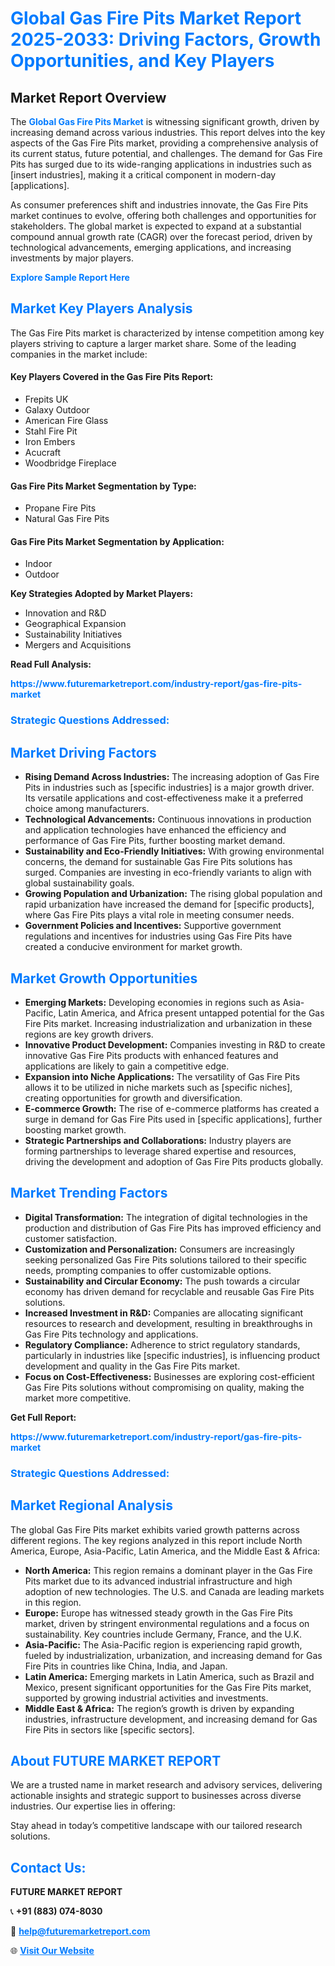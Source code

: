 <h1 style="color: #007BFF;">Global Gas Fire Pits Market Report 2025-2033: Driving Factors, Growth Opportunities, and Key Players</h1>

<section id="overview">
<h2>Market Report Overview</h2>
<p>The <a href="https://www.futuremarketreport.com/industry-report/gas-fire-pits-market" style="color: #007BFF; text-decoration: none;"><strong>Global Gas Fire Pits Market</strong></a> is witnessing significant growth, driven by increasing demand across various industries. This report delves into the key aspects of the Gas Fire Pits market, providing a comprehensive analysis of its current status, future potential, and challenges. The demand for Gas Fire Pits has surged due to its wide-ranging applications in industries such as [insert industries], making it a critical component in modern-day [applications].</p>
<p>As consumer preferences shift and industries innovate, the Gas Fire Pits market continues to evolve, offering both challenges and opportunities for stakeholders. The global market is expected to expand at a substantial compound annual growth rate (CAGR) over the forecast period, driven by technological advancements, emerging applications, and increasing investments by major players.</p>
</section>

<section id="overview">
<p><a href="https://www.futuremarketreport.com/request-sample/reportId=62370" style="color: #007BFF; text-decoration: none;"><strong>Explore Sample Report Here</strong></a></p>
</section>

<section id="key-players">
<h2 style="color: #007BFF;">Market Key Players Analysis</h2>
<p>The Gas Fire Pits market is characterized by intense competition among key players striving to capture a larger market share. Some of the leading companies in the market include:</p>
<h4>Key Players Covered in the Gas Fire Pits Report:</h4>
<ul><li>Frepits UK</li><li>Galaxy Outdoor</li><li>American Fire Glass</li><li>Stahl Fire Pit</li><li>Iron Embers</li><li>Acucraft</li><li>Woodbridge Fireplace</li></ul>
<h4>Gas Fire Pits Market Segmentation by Type:</h4>
<ul><li>Propane Fire Pits</li><li>Natural Gas Fire Pits</li></ul>

<h4>Gas Fire Pits Market Segmentation by Application:</h4>
<ul><li>Indoor</li><li>Outdoor</li></ul>
<p><strong>Key Strategies Adopted by Market Players:</strong></p>
<ul>
<li>Innovation and R&D</li>
<li>Geographical Expansion</li>
<li>Sustainability Initiatives</li>
<li>Mergers and Acquisitions</li>
</ul>
</section>

<section>
<p><strong>Read Full Analysis: </strong></p><a href="https://www.futuremarketreport.com/industry-report/gas-fire-pits-market" style="color: #007BFF; text-decoration: none;"><strong>https://www.futuremarketreport.com/industry-report/gas-fire-pits-market</strong></a>
<h3 style="color: #007BFF;">Strategic Questions Addressed:</h3>
</section>

<section id="driving-factors">
<h2 style="color: #007BFF;">Market Driving Factors</h2>
<ul>
<li><strong>Rising Demand Across Industries:</strong> The increasing adoption of Gas Fire Pits in industries such as [specific industries] is a major growth driver. Its versatile applications and cost-effectiveness make it a preferred choice among manufacturers.</li>
<li><strong>Technological Advancements:</strong> Continuous innovations in production and application technologies have enhanced the efficiency and performance of Gas Fire Pits, further boosting market demand.</li>
<li><strong>Sustainability and Eco-Friendly Initiatives:</strong> With growing environmental concerns, the demand for sustainable Gas Fire Pits solutions has surged. Companies are investing in eco-friendly variants to align with global sustainability goals.</li>
<li><strong>Growing Population and Urbanization:</strong> The rising global population and rapid urbanization have increased the demand for [specific products], where Gas Fire Pits plays a vital role in meeting consumer needs.</li>
<li><strong>Government Policies and Incentives:</strong> Supportive government regulations and incentives for industries using Gas Fire Pits have created a conducive environment for market growth.</li>
</ul>
</section>

<section id="growth-opportunities">
<h2 style="color: #007BFF;">Market Growth Opportunities</h2>
<ul>
<li><strong>Emerging Markets:</strong> Developing economies in regions such as Asia-Pacific, Latin America, and Africa present untapped potential for the Gas Fire Pits market. Increasing industrialization and urbanization in these regions are key growth drivers.</li>
<li><strong>Innovative Product Development:</strong> Companies investing in R&D to create innovative Gas Fire Pits products with enhanced features and applications are likely to gain a competitive edge.</li>
<li><strong>Expansion into Niche Applications:</strong> The versatility of Gas Fire Pits allows it to be utilized in niche markets such as [specific niches], creating opportunities for growth and diversification.</li>
<li><strong>E-commerce Growth:</strong> The rise of e-commerce platforms has created a surge in demand for Gas Fire Pits used in [specific applications], further boosting market growth.</li>
<li><strong>Strategic Partnerships and Collaborations:</strong> Industry players are forming partnerships to leverage shared expertise and resources, driving the development and adoption of Gas Fire Pits products globally.</li>
</ul>
</section>

<section id="trending-factors">
<h2 style="color: #007BFF;">Market Trending Factors</h2>
<ul>
<li><strong>Digital Transformation:</strong> The integration of digital technologies in the production and distribution of Gas Fire Pits has improved efficiency and customer satisfaction.</li>
<li><strong>Customization and Personalization:</strong> Consumers are increasingly seeking personalized Gas Fire Pits solutions tailored to their specific needs, prompting companies to offer customizable options.</li>
<li><strong>Sustainability and Circular Economy:</strong> The push towards a circular economy has driven demand for recyclable and reusable Gas Fire Pits solutions.</li>
<li><strong>Increased Investment in R&D:</strong> Companies are allocating significant resources to research and development, resulting in breakthroughs in Gas Fire Pits technology and applications.</li>
<li><strong>Regulatory Compliance:</strong> Adherence to strict regulatory standards, particularly in industries like [specific industries], is influencing product development and quality in the Gas Fire Pits market.</li>
<li><strong>Focus on Cost-Effectiveness:</strong> Businesses are exploring cost-efficient Gas Fire Pits solutions without compromising on quality, making the market more competitive.</li>
</ul>
</section>

<section>
<p><strong>Get Full Report: </strong></p><a href="https://www.futuremarketreport.com/industry-report/gas-fire-pits-market" style="color: #007BFF; text-decoration: none;"><strong>https://www.futuremarketreport.com/industry-report/gas-fire-pits-market</strong></a>
<h3 style="color: #007BFF;">Strategic Questions Addressed:</h3>
</section>


<section id="regional-analysis">
<h2 style="color: #007BFF;">Market Regional Analysis</h2>
<p>The global Gas Fire Pits market exhibits varied growth patterns across different regions. The key regions analyzed in this report include North America, Europe, Asia-Pacific, Latin America, and the Middle East & Africa:</p>
<ul>
<li><strong>North America:</strong> This region remains a dominant player in the Gas Fire Pits market due to its advanced industrial infrastructure and high adoption of new technologies. The U.S. and Canada are leading markets in this region.</li>
<li><strong>Europe:</strong> Europe has witnessed steady growth in the Gas Fire Pits market, driven by stringent environmental regulations and a focus on sustainability. Key countries include Germany, France, and the U.K.</li>
<li><strong>Asia-Pacific:</strong> The Asia-Pacific region is experiencing rapid growth, fueled by industrialization, urbanization, and increasing demand for Gas Fire Pits in countries like China, India, and Japan.</li>
<li><strong>Latin America:</strong> Emerging markets in Latin America, such as Brazil and Mexico, present significant opportunities for the Gas Fire Pits market, supported by growing industrial activities and investments.</li>
<li><strong>Middle East & Africa:</strong> The region’s growth is driven by expanding industries, infrastructure development, and increasing demand for Gas Fire Pits in sectors like [specific sectors].</li>
</ul>
</section>

<footer>
<h2 style="color: #007BFF;">About FUTURE MARKET REPORT</h2>
<p>We are a trusted name in market research and advisory services, delivering actionable insights and strategic support to businesses across diverse industries. Our expertise lies in offering:</p>

<p>Stay ahead in today’s competitive landscape with our tailored research solutions.</p>

<h2 style="color: #007BFF;">Contact Us:</h2>
<p><strong>FUTURE MARKET REPORT</strong></p>
<p>📞 <strong>+91 (883) 074-8030</strong></p>
<p>📧 <strong><a href="mailto:help@futuremarketreport.com" style="color: #007BFF;">help@futuremarketreport.com</a></strong></p>
<p>🌐 <strong><a href="https://www.futuremarketreport.com/" style="color: #007BFF;">Visit Our Website</a></strong></p>
</footer>